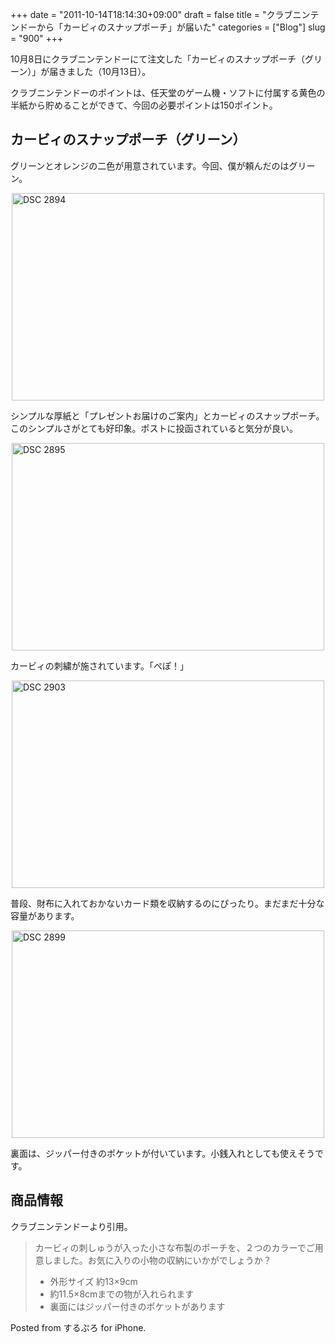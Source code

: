 +++
date = "2011-10-14T18:14:30+09:00"
draft = false
title = "クラブニンテンドーから「カービィのスナップポーチ」が届いた"
categories = ["Blog"]
slug = "900"
+++

10月8日にクラブニンテンドーにて注文した「カービィのスナップポーチ（グリーン）」が届きました（10月13日）。

クラブニンテンドーのポイントは、任天堂のゲーム機・ソフトに付属する黄色の半紙から貯めることができて、今回の必要ポイントは150ポイント。

<h2>カービィのスナップポーチ（グリーン）</h2>

グリーンとオレンジの二色が用意されています。今回、僕が頼んだのはグリーン。

<img style="display:block; margin-left:auto; margin-right:auto;" src="/images/2011/10/DSC_2894.jpg" alt="DSC 2894" title="DSC_2894.JPG" border="0" width="500" height="332" />

シンプルな厚紙と「プレゼントお届けのご案内」とカービィのスナップポーチ。このシンプルさがとても好印象。ポストに投函されていると気分が良い。

<img style="display:block; margin-left:auto; margin-right:auto;" src="/images/2011/10/DSC_2895.jpg" alt="DSC 2895" title="DSC_2895.JPG" border="0" width="500" height="332" />

カービィの刺繍が施されています。「ぺぽ！」

<img style="display:block; margin-left:auto; margin-right:auto;" src="/images/2011/10/DSC_2903.jpg" alt="DSC 2903" title="DSC_2903.JPG" border="0" width="500" height="332" />

普段、財布に入れておかないカード類を収納するのにぴったり。まだまだ十分な容量があります。

<img style="display:block; margin-left:auto; margin-right:auto;" src="/images/2011/10/DSC_2899.jpg" alt="DSC 2899" title="DSC_2899.JPG" border="0" width="500" height="332" />

裏面は、ジッパー付きのポケットが付いています。小銭入れとしても使えそうです。

<h2>商品情報</h2>

クラブニンテンドーより引用。

<blockquote><p>カービィの刺しゅうが入った小さな布製のポーチを、２つのカラーでご用意しました。お気に入りの小物の収納にいかがでしょうか？
<ul><li>外形サイズ 約13×9cm</li>
<li>約11.5×8cmまでの物が入れられます</li>
<li>裏面にはジッパー付きのポケットがあります</li></ul></p></blockquote>

Posted from するぷろ for iPhone.
